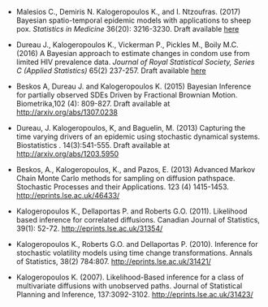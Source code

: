 * Malesios C., Demiris N. Kalogeropoulos K., and I. Ntzoufras. (2017) Bayesian spatio-temporal epidemic models with applications to sheep pox. *Statistics in Medicine* 36(20): 3216-3230. Draft available [here](http://arxiv.org/abs/1403.1783)

* Dureau J., Kalogeropoulos K., Vickerman P., Pickles M., Boily M.C. (2016) A Bayesian approach to estimate changes in condom use from limited HIV prevalence data. *Journal of Royal Statistical Society, Series C (Applied Statistics)* 65(2) 237-257. Draft available [here](http://arxiv.org/abs/1211.5472)

* Beskos A, Dureau J. and Kalogeropoulos K. (2015) Bayesian Inference for partially observed SDEs Driven by Fractional Brownian Motion. Biometrika,102 (4): 809-827. Draft available at http://arxiv.org/abs/1307.0238

* Dureau, J. Kalogeropoulos, K, and Baguelin, M. (2013) Capturing the time varying drivers of an epidemic using stochastic dynamical systems.  Biostatistics . 14(3):541-555. Draft available at http://arxiv.org/abs/1203.5950

* Beskos, A., Kalogeropoulos, K., and Pazos, E. (2013) Advanced Markov Chain Monte Carlo methods for sampling on diffusion pathspace. Stochastic Processes and their Applications. 123 (4) 1415-1453. http://eprints.lse.ac.uk/46433/

* Kalogeropoulos K., Dellaportas P. and Roberts G.O. (2011). Likelihood based inference for
correlated diffusions. Canadian Journal of Statistics, 39(1): 52-72. http://eprints.lse.ac.uk/31354/

* Kalogeropoulos K., Roberts G.O. and Dellaportas P. (2010). Inference for stochastic volatility models using time change transformations. Annals of Statistics, 38(2) 784:807. http://eprints.lse.ac.uk/31421/

* Kalogeropoulos K. (2007). Likelihood-Based inference for a class of multivariate diffusions with unobserved paths.  Journal of Statistical Planning and Inference, 137:3092-3102. http://eprints.lse.ac.uk/31423/
